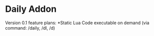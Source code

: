 # Daily Addon
Version 0.1 feature plans:
*Static Lua Code executable on demand (via command: /daily, /dl, /d)
